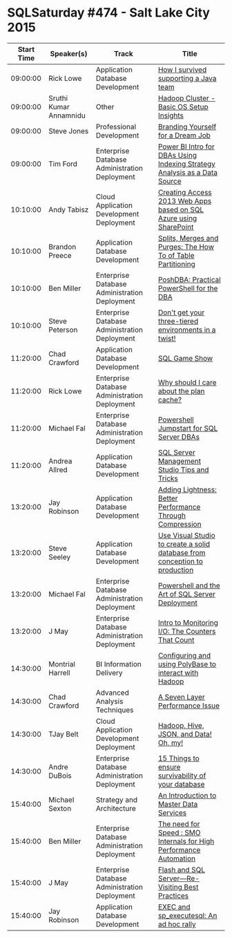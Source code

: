 # SQLSaturday #474 - Salt Lake City 2015
Start Time|Speaker(s)|Track|Title
---|---|---|---
09:00:00|Rick Lowe|Application  Database Development|[How I survived supporting a Java team](40702.md)
09:00:00|Sruthi Kumar Annamnidu|Other|[Hadoop Cluster - Basic OS Setup Insights](40923.md)
09:00:00|Steve Jones|Professional Development|[Branding Yourself for a Dream Job](40932.md)
09:00:00|Tim Ford|Enterprise Database Administration  Deployment|[Power BI Intro for DBAs Using  Indexing Strategy Analysis as a Data Source](41210.md)
10:10:00|Andy Tabisz|Cloud Application Development  Deployment|[Creating Access 2013 Web Apps based on SQL Azure using SharePoint](39863.md)
10:10:00|Brandon Preece|Application  Database Development|[Splits, Merges and Purges: The How To of Table Partitioning](40029.md)
10:10:00|Ben Miller|Enterprise Database Administration  Deployment|[PoshDBA: Practical PowerShell for the DBA](40725.md)
10:10:00|Steve Peterson|Enterprise Database Administration  Deployment|[Don't get your three-tiered environments in a twist!](40820.md)
11:20:00|Chad Crawford|Application  Database Development|[SQL Game Show](40443.md)
11:20:00|Rick Lowe|Enterprise Database Administration  Deployment|[Why should I care about the plan cache?](40701.md)
11:20:00|Michael Fal|Enterprise Database Administration  Deployment|[Powershell Jumpstart for SQL Server DBAs](40968.md)
11:20:00|Andrea Allred|Application  Database Development|[SQL Server Management Studio Tips and Tricks](42048.md)
13:20:00|Jay Robinson|Application  Database Development|[Adding Lightness: Better Performance Through Compression](39982.md)
13:20:00|Steve Seeley|Application  Database Development|[Use  Visual Studio to create a solid database from conception to production](40942.md)
13:20:00|Michael Fal|Enterprise Database Administration  Deployment|[Powershell and the Art of SQL Server Deployment](40967.md)
13:20:00|J May|Enterprise Database Administration  Deployment|[Intro to Monitoring I/O: The Counters That Count](42033.md)
14:30:00|Montrial Harrell|BI Information Delivery|[Configuring and using PolyBase to interact with Hadoop](40139.md)
14:30:00|Chad Crawford|Advanced Analysis Techniques|[A Seven Layer Performance Issue](40808.md)
14:30:00|TJay Belt|Cloud Application Development  Deployment|[Hadoop, Hive, JSON, and Data! Oh, my!](40908.md)
14:30:00|Andre DuBois|Enterprise Database Administration  Deployment|[15  Things to ensure survivability of your database](40989.md)
15:40:00|Michael Sexton|Strategy and Architecture|[An Introduction to Master Data Services](39883.md)
15:40:00|Ben Miller|Enterprise Database Administration  Deployment|[The need for Speed : SMO Internals for High Performance Automation](40726.md)
15:40:00|J May|Enterprise Database Administration  Deployment|[Flash and SQL Server—Re-Visiting Best Practices](40748.md)
15:40:00|Jay Robinson|Application  Database Development|[EXEC and sp_executesql: An ad hoc rally](42288.md)
